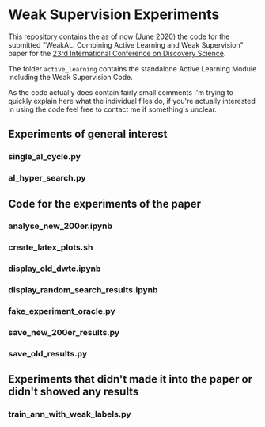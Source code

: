 # Weak Supervision Experiments
This repository contains the as of now (June 2020) the code for the submitted "WeakAL: Combining Active Learning and Weak Supervision" paper for the [23rd International Conference on Discovery Science](https://ds2020.csd.auth.gr/).

The folder `active_learning` contains the standalone Active Learning Module including the Weak Supervision Code.

As the code actually does contain fairly small comments I'm trying to quickly explain here what the individual files do, if you're actually interested in using the code feel free to contact me if something's unclear.

## Experiments of general interest
### single_al_cycle.py
### al_hyper_search.py

## Code for the experiments of the paper
### analyse_new_200er.ipynb
### create_latex_plots.sh
### display_old_dwtc.ipynb
### display_random_search_results.ipynb
### fake_experiment_oracle.py
### save_new_200er_results.py
### save_old_results.py

## Experiments that didn't made it into the paper or didn't showed any results
### train_ann_with_weak_labels.py

